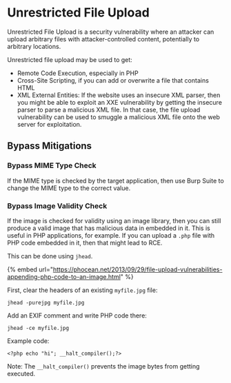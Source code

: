# Unrestricted File Upload

Unrestricted File Upload is a security vulnerability where an attacker can upload arbitrary files with attacker-controlled content, potentially to arbitrary locations.

Unrestricted file upload may be used to get:

* Remote Code Execution, especially in PHP
* Cross-Site Scripting, if you can add or overwrite a file that contains HTML
* XML External Entities: If the website uses an insecure XML parser, then you might be able to exploit an XXE vulnerability by getting the insecure parser to parse a malicious XML file. In that case, the file upload vulnerability can be used to smuggle a malicious XML file onto the web server for exploitation.

## Bypass Mitigations

### Bypass MIME Type Check

If the MIME type is checked by the target application, then use Burp Suite to change the MIME type to the correct value.

### Bypass Image Validity Check

If the image is checked for validity using an image library, then you can still produce a valid image that has malicious data in embedded in it. This is useful in PHP applications, for example. If you can upload a `.php` file with PHP code embedded in it, then that might lead to RCE.

This can be done using `jhead`.&#x20;

{% embed url="https://phocean.net/2013/09/29/file-upload-vulnerabilities-appending-php-code-to-an-image.html" %}

First, clear the headers of an existing `myfile.jpg` file:

```
jhead -purejpg myfile.jpg
```

Add an EXIF comment and write PHP code there:

```
jhead -ce myfile.jpg
```

Example code:&#x20;

```
<?php echo "hi"; __halt_compiler();?>
```

Note: The `__halt_compiler()` prevents the image bytes from getting executed.
